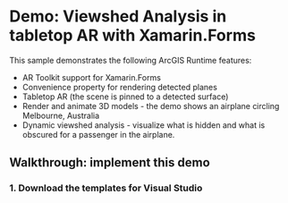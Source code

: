 # Demo: Viewshed Analysis in tabletop AR with Xamarin.Forms

This sample demonstrates the following ArcGIS Runtime features:

* AR Toolkit support for Xamarin.Forms
* Convenience property for rendering detected planes
* Tabletop AR (the scene is pinned to a detected surface)
* Render and animate 3D models - the demo shows an airplane circling Melbourne, Australia
* Dynamic viewshed analysis - visualize what is hidden and what is obscured for a passenger in the airplane. 

## Walkthrough: implement this demo

### 1. Download the templates for Visual Studio